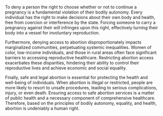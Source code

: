 To deny a person the right to choose whether or not to continue a pregnancy is a fundamental violation of their bodily autonomy. Every individual has the right to make decisions about their own body and health, free from coercion or interference by the state. Forcing someone to carry a pregnancy against their will infringes upon this right, effectively turning their body into a vessel for involuntary reproduction.

Furthermore, denying access to abortion disproportionately impacts marginalized communities, perpetuating systemic inequalities. Women of color, low-income individuals, and those in rural areas often face significant barriers to accessing reproductive healthcare. Restricting abortion access exacerbates these disparities, hindering their ability to control their reproductive lives and achieve economic and social equality.

Finally, safe and legal abortion is essential for protecting the health and well-being of individuals. When abortion is illegal or restricted, people are more likely to resort to unsafe procedures, leading to serious complications, injury, or even death. Ensuring access to safe abortion services is a matter of public health and a necessary component of comprehensive healthcare. Therefore, based on the principles of bodily autonomy, equality, and health, abortion is undeniably a human right.